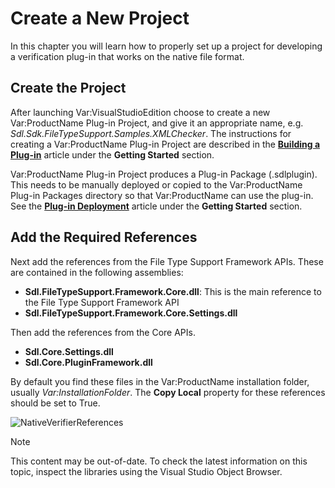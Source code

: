 Create a New Project
===

In this chapter you will learn how to properly set up a project for developing a verification plug-in that works on the native file format.

Create the Project
--

After launching Var:VisualStudioEdition choose to create a new Var:ProductName Plug-in Project, and give it an appropriate name, e.g. *Sdl.Sdk.FileTypeSupport.Samples.XMLChecker*. The instructions for creating a Var:ProductName Plug-in Project are described in the [**Building a Plug-in**](../../articles/gettingstarted/building_a_plugin.md) article under the **Getting Started** section.

Var:ProductName Plug-in Project produces a Plug-in Package (.sdlplugin). This needs to be manually deployed or copied to the Var:ProductName Plug-in Packages directory so that Var:ProductName can use the plug-in. See the [**Plug-in Deployment**](../../articles/gettingstarted/plugin_deployment.md) article under the **Getting Started** section.

Add the Required References
--

Next add the references from the File Type Support Framework APIs. These are contained in the following assemblies:

* **Sdl.FileTypeSupport.Framework.Core.dll**: This is the main reference to the File Type Support Framework API
* **Sdl.FileTypeSupport.Framework.Core.Settings.dll**

Then add the references from the Core APIs.
* **Sdl.Core.Settings.dll**
* **Sdl.Core.PluginFramework.dll**

By default you find these files in the Var:ProductName installation folder, usually *Var:InstallationFolder*. The **Copy Local** property for these references should be set to True.

![NativeVerifierReferences](images/NativeVerifierReferences.jpg)

>[!NOTE]
>
> This content may be out-of-date. To check the latest information on this topic, inspect the libraries using the Visual Studio Object Browser.

